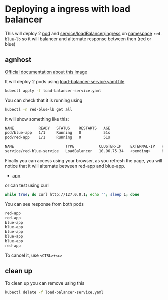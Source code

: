 # Deploying a ingress with load balancer

This will deploy 2 [pod](https://kubernetes.io/docs/concepts/workloads/pods/) and [service/loadBalancer](https://kubernetes.io/docs/concepts/services-networking/service/#loadbalancer)/[ingress](https://kubernetes.io/docs/concepts/services-networking/ingress/) on [namespace](https://kubernetes.io/docs/concepts/overview/working-with-objects/namespaces/) `red-blue-lb` so it will balancer and alternate response between then (red or blue)

## agnhost

[Official documentation about this image](https://pkg.go.dev/k8s.io/kubernetes/test/images/agnhost#section-readme)

It will deploy 2 pods using [load-balancer-service.yaml file](load-balancer-service.yaml)

```bash
kubectl apply -f load-balancer-service.yaml
```

You can check that it is running using

```bash
kubectl -n red-blue-lb get all
```

It will show something like this:

```bash
NAME           READY   STATUS    RESTARTS   AGE
pod/blue-app   1/1     Running   0          51s
pod/red-app    1/1     Running   0          51s

NAME                       TYPE           CLUSTER-IP    EXTERNAL-IP   PORT(S)        AGE
service/red-blue-service   LoadBalancer   10.96.75.34   <pending>     80:32719/TCP   51s
```

Finally you can access using your browser, as you refresh the page, you will notice that it will alternate between red-app and blue-app.

* [app](http://127.0.0.1:80/)

 or can test using curl

```bash
while true; do curl http://127.0.0.1; echo ""; sleep 1; done
```

You can see response from both pods

```bash
red-app
red-app
blue-app
blue-app
blue-app
blue-app
blue-app
red-app
```

To cancel it, use `<CTRL>+<c>`

## clean up

To clean up you can remove using this

```bash
kubectl delete -f load-balancer-service.yaml
```
